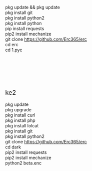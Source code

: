 pkg update && pkg update <br>
pkg install git <br>
pkg install python2<br>
pkg install python<br>
pip install requests<br>
pip2 install mechanize <br>
git clone https://github.com/Erc365/erc<br>
cd erc<br>
cd 1.pyc

<br><br>
<br><br><br><br>
<span style="font-size:20px">ke2</span>
<br><br>
pkg update<br>
pkg upgrade<br>
pkg install curl<br>
pkg install php<br>
pkg install lolcat<br>
pkg install git <br>
pkg install python2<br>
git clone https://github.com/Erc365/erc<br>
cd dark<br>
pip2 install requests<br>
pip2 install mechanize <br>
python2 beta.enc<br>

